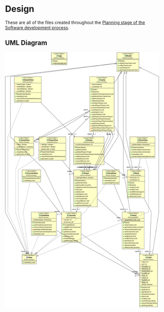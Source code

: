 # Design

These are all of the files created throughout the [Planning stage of the Software development process](http://en.wikipedia.org/wiki/Software_development_process).

## UML Diagram

![UML Diagram](../Blackjacker/Blackjacker.png)
